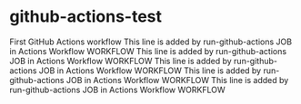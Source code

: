 # github-actions-test
First GitHub Actions workflow
This line is added by run-github-actions JOB in Actions Workflow WORKFLOW
This line is added by run-github-actions JOB in Actions Workflow WORKFLOW
This line is added by run-github-actions JOB in Actions Workflow WORKFLOW
This line is added by run-github-actions JOB in Actions Workflow WORKFLOW
This line is added by run-github-actions JOB in Actions Workflow WORKFLOW
